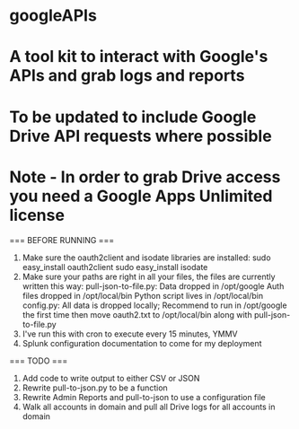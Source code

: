 # googleAPIs
#
# A tool kit to interact with Google's APIs and grab logs and reports
# To be updated to include Google Drive API requests where possible
# Note - In order to grab Drive access you need a Google Apps Unlimited license

=== BEFORE RUNNING ===

1.	Make sure the oauth2client and isodate libraries are installed:
	sudo easy_install oauth2client
	sudo easy_install isodate
2.	Make sure your paths are right in all your files, the files are currently written this way:
	pull-json-to-file.py:
		Data dropped in /opt/google
		Auth files dropped in /opt/local/bin
		Python script lives in /opt/local/bin
	config.py:
		All data is dropped locally;
		Recommend to run in /opt/google the first time then move oauth2.txt to /opt/local/bin along with pull-json-to-file.py
3.	I've run this with cron to execute every 15 minutes, YMMV
4.	Splunk configuration documentation to come for my deployment


=== TODO ===

1.	Add code to write output to either CSV or JSON
2.	Rewrite pull-to-json.py to be a function
3.	Rewrite Admin Reports and pull-to-json to use a configuration file
4.	Walk all accounts in domain and pull all Drive logs for all accounts in domain
